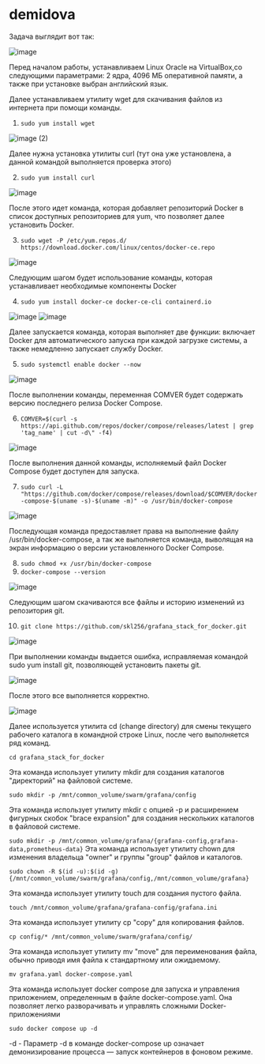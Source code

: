 # demidova

Задача выглядит вот так:

![image](https://github.com/user-attachments/assets/5902559a-27c1-4969-959d-a8b947d8fda4)

Перед началом работы, устанавливаем Linux Oracle на VirtualBox,со следующими параметрами: 2 ядра, 4096 МБ оперативной памяти, а также при установке выбран английский язык.

Далее устанавливаем утилиту wget для скачивания файлов из интернета при помощи команды.

1. `sudo yum install wget`

![image (2)](https://github.com/user-attachments/assets/cca2ec32-d2fd-459d-8d00-d37496f2a3d4)

Далее нужна установка утилиты curl (тут она уже установлена, а данной командой выполняется проверка этого)

2. `sudo yum install curl`

![image](https://github.com/user-attachments/assets/9fce544a-fb43-42a7-ac06-81742c7d9079)

После этого идет команда, которая добавляет репозиторий Docker в список доступных репозиториев для yum, что позволяет далее установить Docker.

3. `sudo wget -P /etc/yum.repos.d/ https://download.docker.com/linux/centos/docker-ce.repo`

![image](https://github.com/user-attachments/assets/b2af44c8-a61a-46d6-bcd5-d58b22cad257)

Следующим шагом будет использование команды, которая устанавливает необходимые компоненты Docker

4. `sudo yum install docker-ce docker-ce-cli containerd.io`

![image](https://github.com/user-attachments/assets/032f30f4-2e6f-47f0-9a79-f82ba71c9575)
![image](https://github.com/user-attachments/assets/aa7a54b3-94db-4999-bcda-8d0a6ea75fb0)

Далее запускается команда, которая выполняет две функции: включает Docker для автоматического запуска при каждой загрузке системы, а также немедленно запускает службу Docker.

5. `sudo systemctl enable docker --now`

![image](https://github.com/user-attachments/assets/2906918a-fc99-4f3a-8c01-b3adab185567)

После выполнении команды, переменная COMVER будет содержать версию последнего релиза Docker Compose.

6. `COMVER=$(curl -s https://api.github.com/repos/docker/compose/releases/latest | grep 'tag_name' | cut -d\" -f4)`

![image](https://github.com/user-attachments/assets/8044af84-2068-4e18-be49-b34e28253b1e)

После выполнения данной команды, исполняемый файл Docker Compose будет доступен для запуска.

7. `sudo curl -L "https://github.com/docker/compose/releases/download/$COMVER/docker-compose-$(uname -s)-$(uname -m)" -o /usr/bin/docker-compose`

![image](https://github.com/user-attachments/assets/8bb379f1-60b2-47df-8c82-e2afbaf0eaf0)

Последующая команда предоставляет права на выполнение файлу /usr/bin/docker-compose, а так же выполняется команда, выволящая на экран информацию о версии установленного Docker Compose.

8. `sudo chmod +x /usr/bin/docker-compose`
9. `docker-compose --version`

![image](https://github.com/user-attachments/assets/5f732e5a-d27c-4faf-aff2-7b59ff336b07)

Следующим шагом скачиваются все файлы и историю изменений из репозитория git.

10. `git clone https://github.com/skl256/grafana_stack_for_docker.git`

![image](https://github.com/user-attachments/assets/8970a322-b207-4387-9bc7-87cf9f13c832)


При выполнении команды выдается ошибка, исправляемая командой sudo yum install git, позволяющей установить пакеты git.

![image](https://github.com/user-attachments/assets/9e340488-bd04-4e26-977b-91b8b54d3217)

После этого все выполняется корректно.

![image](https://github.com/user-attachments/assets/5a2b17eb-9497-4a4d-a744-e0a4ad01a4c7)

Далее используется утилита cd (change directory) для смены текущего рабочего каталога в командной строке Linux, после чего выполняется ряд команд.

`cd grafana_stack_for_docker`

Эта команда использует утилиту mkdir для создания каталогов "директорий" на файловой системе.

`sudo mkdir -p /mnt/common_volume/swarm/grafana/config`

Эта команда использует утилиту mkdir с опцией -p и расширением фигурных скобок "brace expansion" для создания нескольких каталогов в файловой системе.

`sudo mkdir -p /mnt/common_volume/grafana/{grafana-config,grafana-data,prometheus-data}`
Эта команда использует утилиту chown для изменения владельца "owner" и группы "group" файлов и каталогов.

`sudo chown -R $(id -u):$(id -g) {/mnt/common_volume/swarm/grafana/config,/mnt/common_volume/grafana}`

Эта команда использует утилиту touch для создания пустого файла.

`touch /mnt/common_volume/grafana/grafana-config/grafana.ini`

Эта команда использует утилиту cp "copy" для копирования файлов.

`cp config/* /mnt/common_volume/swarm/grafana/config/`

Эта команда использует утилиту mv "move" для переименования файла, обычно приводя имя файла к стандартному или ожидаемому.

`mv grafana.yaml docker-compose.yaml`

Эта команда использует docker compose для запуска и управления приложением, определенным в файле docker-compose.yaml. Она позволяет легко разворачивать и управлять сложными Docker-приложениями

`sudo docker compose up -d`

-d - Параметр -d в команде docker-compose up означает демонизирование процесса — запуск контейнеров в фоновом режиме.

